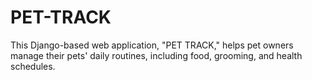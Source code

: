 # PET-TRACK
This Django-based web application, "PET TRACK," helps pet owners manage their pets' daily routines, including food, grooming, and health schedules.
